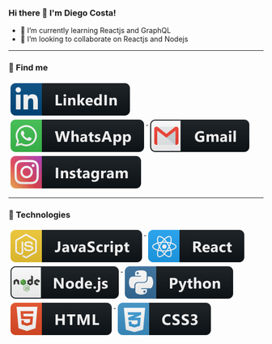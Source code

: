 ### Hi there 👋 I'm Diego Costa!

- 🌱 I’m currently learning Reactjs and GraphQL
- 👯 I’m looking to collaborate on Reactjs and Nodejs

---

### 📢 Find me

<p>
  <a href="https://www.linkedin.com/in/diegocosta-dev/">
    <img src="https://raw.githubusercontent.com/diegocosta-dev/diegocosta-dev/dead693ca37ffb9ddefd7ed7d11577205ef301ad/Resources/linkedin.svg" alt="linkedin" style="vertical-align:top; margin:4px">
  </a>

  <a href="https://api.whatsapp.com/send?phone=5584988808712">
    <img src="https://raw.githubusercontent.com/diegocosta-dev/diegocosta-dev/dead693ca37ffb9ddefd7ed7d11577205ef301ad/Resources/whatsapp.svg" alt="whatsapp" style="vertical-align:top; margin:4px">
  </a>

  <a href="mailto:name@diegoarthurdev@gmail.com">
    <img src="https://raw.githubusercontent.com/diegocosta-dev/diegocosta-dev/dead693ca37ffb9ddefd7ed7d11577205ef301ad/Resources/gmail.svg" alt="gmail" style="vertical-align:top; margin:4px">
  </a>

  <a href="https://www.instagram.com/diego.art.costa/">
    <img src="https://raw.githubusercontent.com/diegocosta-dev/diegocosta-dev/dead693ca37ffb9ddefd7ed7d11577205ef301ad/Resources/instagram.svg" alt="instagram" style="vertical-align:top; margin:4px">
  </a>
</p>

---

### 📢 Technologies

<p>
  <a href="">
    <img src="https://raw.githubusercontent.com/diegocosta-dev/diegocosta-dev/dead693ca37ffb9ddefd7ed7d11577205ef301ad/Resources/js.svg" alt="Javascript" style="vertical-align:top; margin:4px">
  </a>
  <a href="https://reactjs.org/">
    <img src="https://raw.githubusercontent.com/diegocosta-dev/diegocosta-dev/dead693ca37ffb9ddefd7ed7d11577205ef301ad/Resources/react.svg" alt="Reactjs" style="vertical-align:top; margin:4px">
  </a>
  <a href="https://nodejs.org/">
    <img src="https://raw.githubusercontent.com/diegocosta-dev/diegocosta-dev/dead693ca37ffb9ddefd7ed7d11577205ef301ad/Resources/nodejs.svg" alt="Nodejs" style="vertical-align:top; margin:4px">
  </a>
   <a href="https://www.python.org/">
    <img src="https://raw.githubusercontent.com/diegocosta-dev/diegocosta-dev/dead693ca37ffb9ddefd7ed7d11577205ef301ad/Resources/python.svg" alt="Python3" style="vertical-align:top; margin:4px">
  </a>
  <a href="">
    <img src="https://raw.githubusercontent.com/diegocosta-dev/diegocosta-dev/dead693ca37ffb9ddefd7ed7d11577205ef301ad/Resources/html.svg" alt="HTML5" style="vertical-align:top; margin:4px">
  </a>
   <a href="">
    <img src="https://raw.githubusercontent.com/diegocosta-dev/diegocosta-dev/dead693ca37ffb9ddefd7ed7d11577205ef301ad/Resources/css3.svg" alt="CSS3" style="vertical-align:top; margin:4px">
  </a>
</p>
